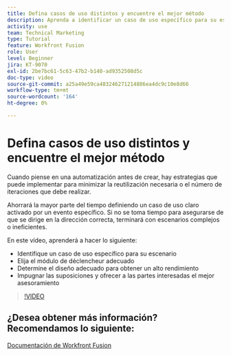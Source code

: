 ```yaml
---
title: Defina casos de uso distintos y encuentre el mejor método
description: Aprenda a identificar un caso de uso específico para su escenario, determinar el diseño adecuado y ofrecer a las partes interesadas los mejores consejos en [!DNL Adobe Workfront Fusion].
activity: use
team: Technical Marketing
type: Tutorial
feature: Workfront Fusion
role: User
level: Beginner
jira: KT-9070
exl-id: 2be7bc61-5c63-47b2-b140-ad9352508d5c
doc-type: video
source-git-commit: a25a49e59ca483246271214886ea4dc9c10e8d66
workflow-type: tm+mt
source-wordcount: '164'
ht-degree: 0%

---
```


# Defina casos de uso distintos y encuentre el mejor método

Cuando piense en una automatización antes de crear, hay estrategias que puede implementar para minimizar la reutilización necesaria o el número de iteraciones que debe realizar.

Ahorrará la mayor parte del tiempo definiendo un caso de uso claro activado por un evento específico. Si no se toma tiempo para asegurarse de que se dirige en la dirección correcta, terminará con escenarios complejos o ineficientes.

En este vídeo, aprenderá a hacer lo siguiente:

* Identifique un caso de uso específico para su escenario
* Elija el módulo de déclencheur adecuado
* Determine el diseño adecuado para obtener un alto rendimiento
* Impugnar las suposiciones y ofrecer a las partes interesadas el mejor asesoramiento

>[!VIDEO](https://video.tv.adobe.com/v/335311/?quality=12&learn=on)

## ¿Desea obtener más información? Recomendamos lo siguiente:

[Documentación de Workfront Fusion](https://experienceleague.adobe.com/docs/workfront/using/adobe-workfront-fusion/workfront-fusion-2.html?lang=en)
